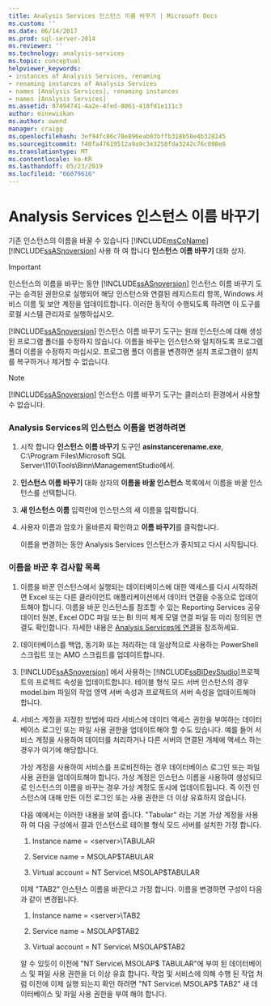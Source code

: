 ```yaml
---
title: Analysis Services 인스턴스 이름 바꾸기 | Microsoft Docs
ms.custom: ''
ms.date: 06/14/2017
ms.prod: sql-server-2014
ms.reviewer: ''
ms.technology: analysis-services
ms.topic: conceptual
helpviewer_keywords:
- instances of Analysis Services, renaming
- renaming instances of Analysis Services
- names [Analysis Services], renaming instances
- names [Analysis Services]
ms.assetid: 87494741-4a2e-4fed-8061-418fd1e111c3
author: minewiskan
ms.author: owend
manager: craigg
ms.openlocfilehash: 3ef94fc86c78e896eab03bffb318b58e4b328245
ms.sourcegitcommit: f40fa47619512a9a9c3e3258fda3242c76c008e6
ms.translationtype: MT
ms.contentlocale: ko-KR
ms.lasthandoff: 05/23/2019
ms.locfileid: "66079616"
---
```

# <a name="rename-an-analysis-services-instance"></a>Analysis Services 인스턴스 이름 바꾸기
  기존 인스턴스의 이름을 바꿀 수 있습니다 [!INCLUDE[msCoName](../../includes/msconame-md.md)] [!INCLUDE[ssASnoversion](../../includes/ssasnoversion-md.md)] 사용 하 여 합니다 **인스턴스 이름 바꾸기** 대화 상자.  
  
> [!IMPORTANT]  
>  인스턴스의 이름을 바꾸는 동안 [!INCLUDE[ssASnoversion](../../includes/ssasnoversion-md.md)] 인스턴스 이름 바꾸기 도구는 승격된 권한으로 실행되어 해당 인스턴스와 연결된 레지스트리 항목, Windows 서비스 이름 및 보안 계정을 업데이트합니다. 이러한 동작이 수행되도록 하려면 이 도구를 로컬 시스템 관리자로 실행하십시오.  
  
 [!INCLUDE[ssASnoversion](../../includes/ssasnoversion-md.md)] 인스턴스 이름 바꾸기 도구는 원래 인스턴스에 대해 생성된 프로그램 폴더를 수정하지 않습니다. 이름을 바꾸는 인스턴스와 일치하도록 프로그램 폴더 이름을 수정하지 마십시오. 프로그램 폴더 이름을 변경하면 설치 프로그램이 설치를 복구하거나 제거할 수 없습니다.  
  
> [!NOTE]  
>  [!INCLUDE[ssASnoversion](../../includes/ssasnoversion-md.md)] 인스턴스 이름 바꾸기 도구는 클러스터 환경에서 사용할 수 없습니다.  
  
### <a name="to-rename-an-instance-of-analysis-services"></a>Analysis Services의 인스턴스 이름을 변경하려면  
  
1.  시작 합니다 **인스턴스 이름 바꾸기** 도구인 **asinstancerename.exe**, C:\Program Files\Microsoft SQL Server\110\Tools\Binn\ManagementStudio에서.  
  
2.  **인스턴스 이름 바꾸기** 대화 상자의 **이름을 바꿀 인스턴스** 목록에서 이름을 바꿀 인스턴스를 선택합니다.  
  
3.  **새 인스턴스 이름** 입력란에 인스턴스의 새 이름을 입력합니다.  
  
4.  사용자 이름과 암호가 올바른지 확인하고 **이름 바꾸기**를 클릭합니다.  
  
     이름을 변경하는 동안 Analysis Services 인스턴스가 중지되고 다시 시작됩니다.  
  
### <a name="post-rename-checklist"></a>이름을 바꾼 후 검사할 목록  
  
1.  이름을 바꾼 인스턴스에서 실행되는 데이터베이스에 대한 액세스를 다시 시작하려면 Excel 또는 다른 클라이언트 애플리케이션에서 데이터 연결을 수동으로 업데이트해야 합니다. 이름을 바꾼 인스턴스를 참조할 수 있는 Reporting Services 공유 데이터 원본, Excel ODC 파일 또는 BI 의미 체계 모델 연결 파일 등 미리 정의된 연결도 확인합니다. 자세한 내용은 [Analysis Services에 연결](connect-to-analysis-services.md)을 참조하세요.  
  
2.  데이터베이스를 백업, 동기화 또는 처리하는 데 일상적으로 사용하는 PowerShell 스크립트 또는 AMO 스크립트를 업데이트합니다.  
  
3.  [!INCLUDE[ssASnoversion](../../includes/ssasnoversion-md.md)] 에서 사용하는 [!INCLUDE[ssBIDevStudio](../../includes/ssbidevstudio-md.md)]프로젝트의 프로젝트 속성을 업데이트합니다. 테이블 형식 모드 서버 인스턴스의 경우 model.bim 파일의 작업 영역 서버 속성과 프로젝트의 서버 속성을 업데이트해야 합니다.  
  
4.  서비스 계정을 지정한 방법에 따라 서비스에 데이터 액세스 권한을 부여하는 데이터베이스 로그인 또는 파일 사용 권한을 업데이트해야 할 수도 있습니다. 예를 들어 서비스 계정을 사용하여 데이터를 처리하거나 다른 서버의 연결된 개체에 액세스 하는 경우가 여기에 해당합니다.  
  
     가상 계정을 사용하여 서비스를 프로비전하는 경우 데이터베이스 로그인 또는 파일 사용 권한을 업데이트해야 합니다. 가상 계정은 인스턴스 이름을 사용하여 생성되므로 인스턴스의 이름을 바꾸는 경우 가상 계정도 동시에 업데이트됩니다. 즉 이전 인스턴스에 대해 만든 이전 로그인 또는 사용 권한은 더 이상 유효하지 않습니다.  
  
     다음 예에서는 이러한 내용을 보여 줍니다. "Tabular" 라는 기본 가상 계정을 사용 하 여 다음 구성에서 결과 인스턴스로 테이블 형식 모드 서버를 설치한 가정 합니다.  
  
    1.  Instance name = \<server>\TABULAR  
  
    2.  Service name = MSOLAP$TABULAR  
  
    3.  Virtual account = NT Service\ MSOLAP$TABULAR  
  
     이제 "TAB2" 인스턴스 이름을 바꾼다고 가정 합니다. 이름을 변경하면 구성이 다음과 같이 변경됩니다.  
  
    1.  Instance name = \<server>\TAB2  
  
    2.  Service name = MSOLAP$TAB2  
  
    3.  Virtual account = NT Service\ MSOLAP$TAB2  
  
     알 수 있듯이 이전에 "NT Service\ MSOLAP$ TABULAR"에 부여 된 데이터베이스 및 파일 사용 권한을 더 이상 유효 합니다. 작업 및 서비스에 의해 수행 된 작업 처럼 이전에 이제 실행 되는지 확인 하려면 "NT Service\ MSOLAP$ TAB2" 새 데이터베이스 및 파일 사용 권한을 부여 해야 합니다.  
  
  
